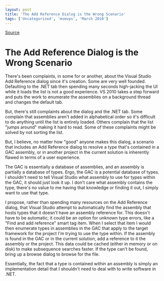 ```yaml
---
layout: post
title: 'The Add Reference Dialog is the Wrong Scenario'
tags: ['Uncategorized', 'msmvps', 'March 2010']
---
```

[Source](http://blogs.msmvps.com/peterritchie/2010/03/19/the-add-reference-dialog-is-the-wrong-scenario/ "Permalink to The Add Reference Dialog is the Wrong Scenario")

# The Add Reference Dialog is the Wrong Scenario

There's been complaints, in some for or another, about the Visual Studio Add Reference dialog since it's creation. Some are very well founded. Defaulting to the .NET tab then spending many seconds high-jacking the UI while it loads the list is not a good experience. VS 2010 takes a step forward and puts the work to enumerate the assemblies on a background thread and changes the default tab.

But, there's still complaints about the dialog and the .NET tab. Some complain that assemblies aren't added in alphabetical order so it's difficult to do anything until the list is entirely loaded. Others complain that the list "jumps around" making it hard to read. Some of these complaints might be solved by not sorting the list.

But, I believe, no matter how "good" anyone makes this dialog, a scenario that includes an Add Reference dialog to resolve a type that's contained in a GAC assembly, or in another project in the current solution is inherently flawed in terms of a user experience.

The GAC is essentially a database of assemblies, and an assembly is partially a database of types. Ergo, the GAC is a potential database of types. I shouldn't need to tell Visual Studio what assembly to use for types within the GAC, it should just look it up. I don't care what assembly contains the type, there's no value to me having that knowledge or finding it out, I simply want to use that type.

I propose, rather than spending many resources on the Add Reference dialog, that Visual Studio attempt to automatically find the assembly that hosts types that it doesn't have an assembly reference for. This doesn't have to be automatic; it could be an option for unknown type errors, like a "Find and add reference" smart tag item. When I select that item I would then enumerate types in assemblies in the GAC that apply to the target framework for the project I'm trying to use the type within. If the assembly is found in the GAC or in the current solution, add a reference to it the assembly or the project. This data could be cached (either in memory or on disk) to make subsequence searches faster. If the type can't be found, bring up a browse dialog to browse for the file. 

Essentially, the fact that a type is contained within an assembly is simply an implementation detail that I shouldn't need to deal with to write software in .NET.


